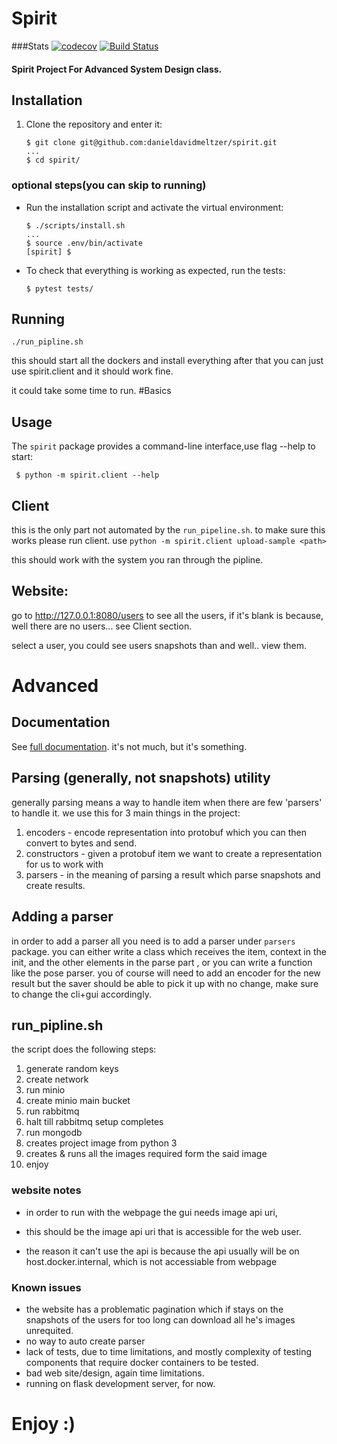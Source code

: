 

# Spirit

###Stats
[![codecov](https://codecov.io/gh/danieldavidmeltzer/spirit/branch/master/graph/badge.svg)](https://codecov.io/gh/danieldavidmeltzer/spirit)
[![Build Status](https://travis-ci.com/danieldavidmeltzer/spirit.svg?branch=master)](https://travis-ci.com/danieldavidmeltzer/spirit)
<h4>Spirit Project For Advanced System Design class.</h4>


## Installation

1. Clone the repository and enter it:

    ```shell script
    $ git clone git@github.com:danieldavidmeltzer/spirit.git
    ...
    $ cd spirit/
    ```

### optional steps(you can skip to running)

- Run the installation script and activate the virtual environment:

    ```shell script
    $ ./scripts/install.sh
    ...
    $ source .env/bin/activate
    [spirit] $
    ```

- To check that everything is working as expected, run the tests:
    ```shell script
    $ pytest tests/
    ```

## Running

```shell script
./run_pipline.sh
```
this should start all the dockers and install everything
after that you can just use spirit.client and it should work fine.

it could take some time to run. 
#Basics
## Usage

   The `spirit` package provides a command-line interface,use flag --help to start:
   ```shell script
    $ python -m spirit.client --help
   ```

## Client

this is the only part not automated by the `run_pipeline.sh`. to make 
sure this works please run client. use 
`python -m spirit.client upload-sample <path>`

this should work with the system you ran through the pipline.
## Website:

go to http://127.0.0.1:8080/users to see all the users, if it's blank is 
because, well there are no users... see Client section. 

select a user, you could see users snapshots than and well.. view them.

 
# Advanced

## Documentation
 See [full documentation](https://readthedocs.org/projects/spirit-daniel/).
 it's not much, but it's something.
 
## Parsing (generally, not snapshots) utility

generally parsing means a way to handle item when there are
few 'parsers' to handle it. we use this for 3 main things in the project:
1. encoders - encode representation into protobuf 
which you can then convert to bytes and send.
2. constructors - given a protobuf item we want to create a representation for
us to work with
3. parsers - in the meaning of parsing a result which parse snapshots 
and create results.


## Adding a parser

in order to add a parser all you need is to add a parser under 
`parsers` package. 
you can either write a class which receives the item, context
 in the init, and the
other elements in the parse part , or you can write a function 
like the pose parser.
you of course will need to add an encoder for the new result but the saver
should be able to pick it up with no change, make sure to change the cli+gui 
accordingly.


## run_pipline.sh 

the script does the following steps:
1. generate random keys
2. create network 
3. run minio 
4. create minio main bucket
5. run rabbitmq 
6. halt till rabbitmq setup completes
7. run mongodb
8. creates project image from python 3
9. creates & runs all the images required form the said image
10. enjoy

### website notes
- in order to run with the webpage the gui needs image api uri,
- this should be the image api uri that is accessible for the web user.
 
- the reason it can't use the api is because the api usually
 will be on host.docker.internal, which is not accessiable from webpage

### Known issues

- the website has a problematic pagination which if stays on the snapshots of 
the users for too long can download all he's images unrequited.
- no way to auto create parser
- lack of tests, due to time limitations, and mostly complexity of 
testing components that require docker containers to be tested.
- bad web site/design, again time limitations.
- running on flask development server, for now.


# Enjoy :)